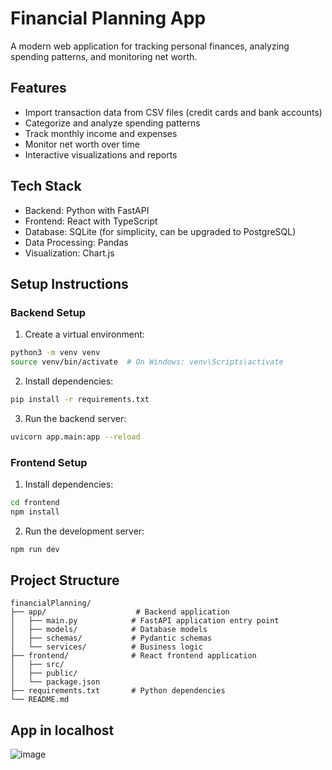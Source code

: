 # Financial Planning App

A modern web application for tracking personal finances, analyzing spending patterns, and monitoring net worth.

## Features

- Import transaction data from CSV files (credit cards and bank accounts)
- Categorize and analyze spending patterns
- Track monthly income and expenses
- Monitor net worth over time
- Interactive visualizations and reports

## Tech Stack

- Backend: Python with FastAPI
- Frontend: React with TypeScript
- Database: SQLite (for simplicity, can be upgraded to PostgreSQL)
- Data Processing: Pandas
- Visualization: Chart.js

## Setup Instructions

### Backend Setup

1. Create a virtual environment:
```bash
python3 -m venv venv
source venv/bin/activate  # On Windows: venv\Scripts\activate
```

2. Install dependencies:
```bash
pip install -r requirements.txt
```

3. Run the backend server:
```bash
uvicorn app.main:app --reload
```

### Frontend Setup

1. Install dependencies:
```bash
cd frontend
npm install
```

2. Run the development server:
```bash
npm run dev
```

## Project Structure

```
financialPlanning/
├── app/                    # Backend application
│   ├── main.py            # FastAPI application entry point
│   ├── models/            # Database models
│   ├── schemas/           # Pydantic schemas
│   └── services/          # Business logic
├── frontend/              # React frontend application
│   ├── src/
│   ├── public/
│   └── package.json
├── requirements.txt       # Python dependencies
└── README.md
```
## App in localhost
![image](https://github.com/user-attachments/assets/d1fa93b3-f70e-488e-baa1-ae04c9186b14)

